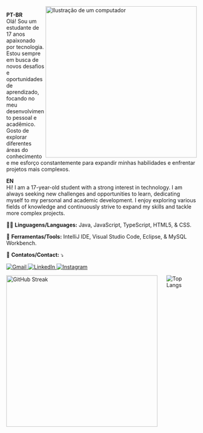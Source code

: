 <img src="https://raw.githubusercontent.com/MicaelliMedeiros/micaellimedeiros/master/image/computer-illustration.png" alt="Ilustração de um computador" width="400" align="right">

<p align="left"> 
  <strong>PT-BR</strong><br>
  Olá! Sou um estudante de 17 anos apaixonado por tecnologia. Estou sempre em busca de novos desafios e oportunidades de aprendizado, focando no meu desenvolvimento pessoal e acadêmico. Gosto de explorar diferentes áreas do conhecimento e me esforço constantemente para expandir minhas habilidades e enfrentar projetos mais complexos.

  <strong>EN</strong><br>
  Hi! I am a 17-year-old student with a strong interest in technology. I am always seeking new challenges and opportunities to learn, dedicating myself to my personal and academic development. I enjoy exploring various fields of knowledge and continuously strive to expand my skills and tackle more complex projects.
</p>

<p align="left">
  👨‍💻 <strong>Linguagens/Languages:</strong> Java, JavaScript, TypeScript, HTML5, & CSS.
</p>

<p align="left">
  💼 <strong>Ferramentas/Tools:</strong> IntelliJ IDE, Visual Studio Code, Eclipse, & MySQL Workbench.
</p>

<p align="left">
  💌 <strong>Contatos/Contact:</strong> ⤵️
</p>

<p align="left">
  <a href="mailto:jpgomesr.dev@gmail.com" title="Gmail">
    <img src="https://img.shields.io/badge/-Gmail-FF0000?style=flat-square&labelColor=FF0000&logo=gmail&logoColor=white" alt="Gmail"/>
  </a>
  <a href="https://www.linkedin.com/in/jo%C3%A3o-paulo-gomes-rodrigues-a756722a0/" title="LinkedIn">
    <img src="https://img.shields.io/badge/-Linkedin-0e76a8?style=flat-square&logo=Linkedin&logoColor=white" alt="LinkedIn"/>
  </a>
  <a href="https://instagram.com/joaopauloogr" title="Instagram">
    <img src="https://img.shields.io/badge/-Instagram-DF0174?style=flat-square&labelColor=DF0174&logo=instagram&logoColor=white" alt="Instagram"/>
  </a>
</p>

<p style="display: flex; gap: 1.5rem;">
    <img src="https://github-readme-streak-stats.herokuapp.com?user=jpgomesr&theme=tokyonight" alt="GitHub Streak" width="400">
    <img src="https://github-readme-stats.vercel.app/api/top-langs/?username=jpgomesr&layout=pie&theme=tokyonight" alt="Top Langs">
</p>
